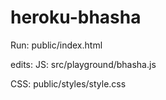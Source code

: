 # heroku-bhasha

Run: public/index.html

edits:
JS: src/playground/bhasha.js

CSS: public/styles/style.css
